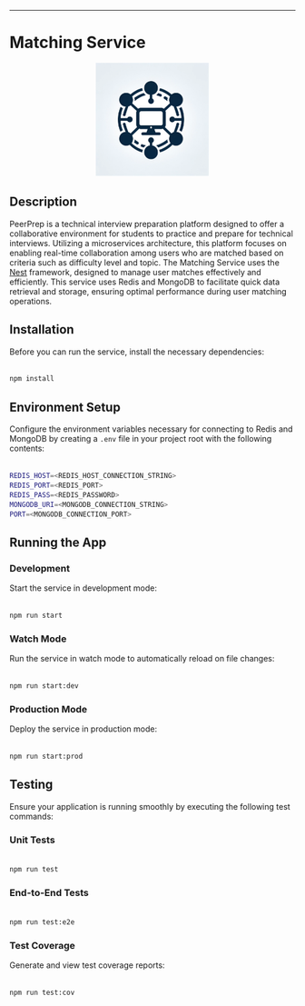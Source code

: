 ----------
# Matching Service

<p align="center">
  <img src="../../GuideAssets/Logo.png" width="200" alt="PeerPrep Logo">
</p>

## Description

PeerPrep is a technical interview preparation platform designed to offer a collaborative environment for students to practice and prepare for technical interviews. Utilizing a microservices architecture, this platform focuses on enabling real-time collaboration among users who are matched based on criteria such as difficulty level and topic. The Matching Service uses the [Nest](https://github.com/nestjs/nest) framework, designed to manage user matches effectively and efficiently. This service uses Redis and MongoDB to facilitate quick data retrieval and storage, ensuring optimal performance during user matching operations.

## Installation

Before you can run the service, install the necessary dependencies:

```bash

npm install

```
## Environment Setup

Configure the environment variables necessary for connecting to Redis and MongoDB by creating a `.env` file in your project root with the following contents:

```bash

REDIS_HOST=<REDIS_HOST_CONNECTION_STRING>
REDIS_PORT=<REDIS_PORT>
REDIS_PASS=<REDIS_PASSWORD>
MONGODB_URI=<MONGODB_CONNECTION_STRING>
PORT=<MONGODB_CONNECTION_PORT>

```

## Running the App

### Development

Start the service in development mode:

```bash

npm run start

```

### Watch Mode

Run the service in watch mode to automatically reload on file changes:

```bash

npm run start:dev

```

### Production Mode

Deploy the service in production mode:


```bash

npm run start:prod

```

## Testing

Ensure your application is running smoothly by executing the following test commands:

### Unit Tests

```bash

npm run test

```


### End-to-End Tests

```bash

npm run test:e2e

```

### Test Coverage

Generate and view test coverage reports:
```bash

npm run test:cov

```

